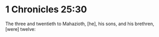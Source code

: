 # 1 Chronicles 25:30

The three and twentieth to Mahazioth, [he], his sons, and his brethren, [were] twelve: